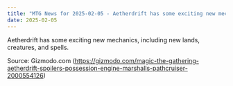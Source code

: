 ```yaml
---
title: "MTG News for 2025-02-05 - Aetherdrift has some exciting new mechanics, inclu..."
date: 2025-02-05
---
```


Aetherdrift has some exciting new mechanics, including new lands, creatures, and spells.

Source: Gizmodo.com (https://gizmodo.com/magic-the-gathering-aetherdrift-spoilers-possession-engine-marshalls-pathcruiser-2000554126)
